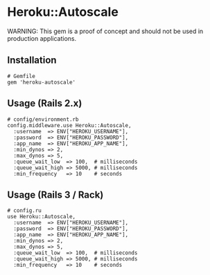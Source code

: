 # Heroku::Autoscale

WARNING: This gem is a proof of concept and should not be used in production
applications.

## Installation

    # Gemfile
    gem 'heroku-autoscale'

## Usage (Rails 2.x)

    # config/environment.rb
    config.middleware.use Heroku::Autoscale,
      :username  => ENV["HEROKU_USERNAME"],
      :password  => ENV["HEROKU_PASSWORD"],
      :app_name  => ENV["HEROKU_APP_NAME"],
      :min_dynos => 2,
      :max_dynos => 5,
      :queue_wait_low  => 100,  # milliseconds
      :queue_wait_high => 5000, # milliseconds
      :min_frequency   => 10    # seconds
    
## Usage (Rails 3 / Rack)

    # config.ru
    use Heroku::Autoscale,
      :username  => ENV["HEROKU_USERNAME"],
      :password  => ENV["HEROKU_PASSWORD"],
      :app_name  => ENV["HEROKU_APP_NAME"],
      :min_dynos => 2,
      :max_dynos => 5,
      :queue_wait_low  => 100,  # milliseconds
      :queue_wait_high => 5000, # milliseconds
      :min_frequency   => 10    # seconds